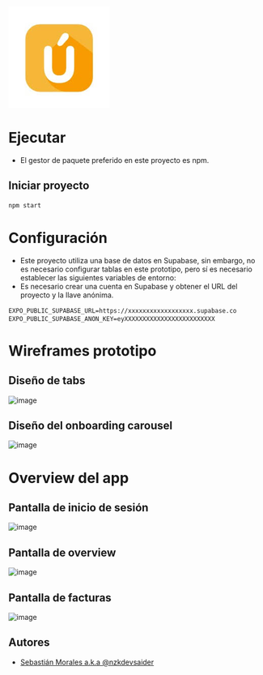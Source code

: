 ![Logo](./assets/logo.png)

# Ejecutar

- El gestor de paquete preferido en este proyecto es npm.

## Iniciar proyecto
```bash
npm start
```

# Configuración

- Este proyecto utiliza una base de datos en Supabase, sin embargo, no es necesario configurar tablas en este prototipo, pero sí es necesario establecer las siguientes variables de entorno:
- Es necesario crear una cuenta en Supabase y obtener el URL del proyecto y la llave anónima.
  
```env
EXPO_PUBLIC_SUPABASE_URL=https://xxxxxxxxxxxxxxxxxx.supabase.co
EXPO_PUBLIC_SUPABASE_ANON_KEY=eyXXXXXXXXXXXXXXXXXXXXXXXXX
```
# Wireframes prototipo

## Diseño de tabs
![image](https://github.com/nzkdevsaider/cuara/assets/14142484/46fbc9ab-1187-49a5-889d-8f231096f3aa)

## Diseño del onboarding carousel
![image](https://github.com/nzkdevsaider/cuara/assets/14142484/0921da8a-9dbf-499f-b1e6-4850aefe1bac)

# Overview del app

## Pantalla de inicio de sesión
![image](https://github.com/nzkdevsaider/cuara/assets/14142484/8e87baa3-0235-42cd-9a3d-5b5672d3205f)

## Pantalla de overview
![image](https://github.com/nzkdevsaider/cuara/assets/14142484/ad4ad782-9651-40c7-9787-10a004826012)

## Pantalla de facturas
![image](https://github.com/nzkdevsaider/cuara/assets/14142484/179c0d1f-d364-4ea1-94df-01bf8c551f71)

## Autores

- [Sebastián Morales a.k.a @nzkdevsaider](https://www.github.com/nzkdevsaider)

